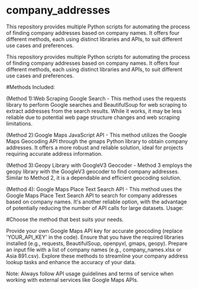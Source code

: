 # company_addresses
This repository provides multiple Python scripts for automating the process of finding company addresses based on company names. It offers four different methods, each using distinct libraries and APIs, to suit different use cases and preferences. 

This repository provides multiple Python scripts for automating the process of finding company addresses based on company names. It offers four different methods, each using distinct libraries and APIs, to suit different use cases and preferences.

#Methods Included:

(Method 1):Web Scraping Google Search - This method uses the requests library to perform Google searches and BeautifulSoup for web scraping to extract addresses from the search results. While it works, it may be less reliable due to potential web page structure changes and web scraping limitations.

(Method 2):Google Maps JavaScript API - This method utilizes the Google Maps Geocoding API through the gmaps Python library to obtain company addresses. It offers a more robust and reliable solution, ideal for projects requiring accurate address information.

(Method 3):Geopy Library with GoogleV3 Geocoder - Method 3 employs the geopy library with the GoogleV3 geocoder to find company addresses. Similar to Method 2, it is a dependable and efficient geocoding solution.

(Method 4): Google Maps Place Text Search API - This method uses the Google Maps Place Text Search API to search for company addresses based on company names. It's another reliable option, with the advantage of potentially reducing the number of API calls for large datasets.
Usage:

#Choose the method that best suits your needs.

Provide your own Google Maps API key for accurate geocoding (replace 'YOUR_API_KEY' in the code).
Ensure that you have the required libraries installed (e.g., requests, BeautifulSoup, openpyxl, gmaps, geopy).
Prepare an input file with a list of company names (e.g., company_names.xlsx or Asia 891.csv).
Explore these methods to streamline your company address lookup tasks and enhance the accuracy of your data.

Note: Always follow API usage guidelines and terms of service when working with external services like Google Maps APIs.
